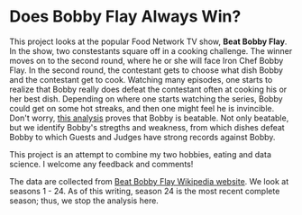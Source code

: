 # Does Bobby Flay Always Win?
 
 This project looks at the popular Food Network TV show, __Beat Bobby Flay__. In the show, two constestants square off in a cooking challenge. The winner moves on to the second round, where he or she will face Iron Chef Bobby Flay. In the second round, the contestant gets to choose what dish Bobby and the contestant get to cook. Watching many episodes, one starts to realize that Bobby really does defeat the contestant often at cooking his or her best dish. Depending on where one starts watching the series, Bobby could get on some hot streaks, and then one might feel he is invincible. Don't worry, [this analysis](https://github.com/Michael-Jarmola/Does_Bobby_Flay_Always_Win/blob/master/Does%20Bobby%20Flay%20Always%20Win%20-%20Analysis.ipynb) proves that Bobby is beatable. Not only beatable, but we identify Bobby's stregths and weakness, from which dishes defeat Bobby to which Guests and Judges have strong records against Bobby. 

 This project is an attempt to combine my two hobbies, eating and data science. I welcome any feedback and comments!
 
 The data are collected from [Beat Bobby Flay Wikipedia website](https://en.wikipedia.org/wiki/Beat_Bobby_Flay). We look at seasons 1 - 24. As of this writing, season 24 is the most recent complete season; thus, we stop the analysis here. 
 
 

